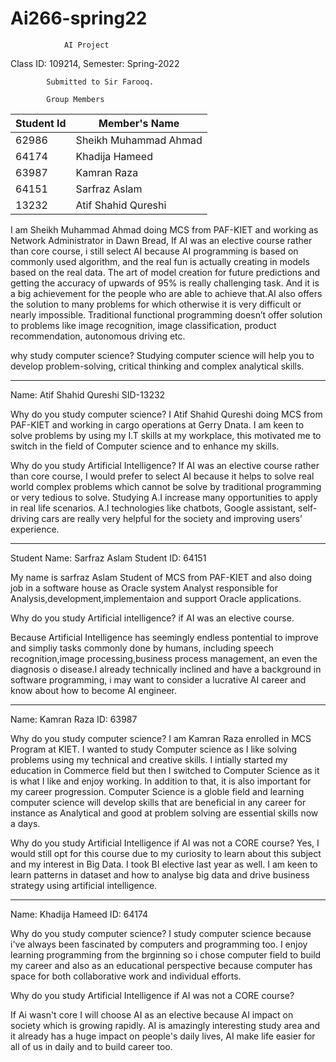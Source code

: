 # Ai266-spring22

                AI Project
                
Class ID: 109214,           Semester: Spring-2022
          
            Submitted to Sir Farooq.

            Group Members
|  Student Id   |     Member's Name      |
| ------------- | ---------------------- |
|     62986     |  Sheikh Muhammad Ahmad |
|     64174     |  Khadija Hameed        |
|     63987     |  Kamran Raza           |
|     64151     |  Sarfraz Aslam         |
|     13232     |  Atif Shahid Qureshi   |


I am Sheikh Muhammad Ahmad doing MCS from PAF-KIET and working as Network Administrator in Dawn Bread, If AI was an elective course rather than core course, i still select AI because AI programming is based on commonly used algorithm, 
and the real fun is actually creating in models based on the real data. The art of model creation for future predictions and getting the accuracy of upwards of 95% is really challenging task. 
And it is a big achievement for the people who are able to achieve that.AI also offers the solution to many problems for which otherwise it is very difficult or nearly impossible. 
Traditional functional programming doesn’t offer solution to problems like image recognition, image classification, product recommendation, autonomous driving etc. 


why study computer science?
Studying computer science will help you to develop problem-solving, critical thinking and complex analytical skills.

--------------------------------------------------------------------------------------------------------------------------------------------------------------------------------
Name: Atif Shahid Qureshi
SID-13232 

Why do you study computer science?
I Atif Shahid Qureshi doing MCS from PAF-KIET and working in cargo operations at Gerry Dnata. I am keen to solve problems by using my I.T skills at my workplace, this motivated me to switch in the field of Computer science and to enhance my skills.

Why do you study Artificial Intelligence?
If AI was an elective course rather than core course, I would prefer to select AI because it helps to solve real world complex problems which cannot be solve by traditional programming or very tedious to solve. Studying A.I increase many opportunities to apply in real life scenarios. A.I technologies like chatbots, Google assistant, self-driving cars are really very helpful for the society and improving users’ experience.

--------------------------------------------------------------------------------------------------------------------------------------------------------------------------------
Student Name: Sarfraz Aslam
Student ID: 64151

My name is sarfraz Aslam Student of MCS from PAF-KIET
and also doing job in a software house as Oracle system Analyst
responsible for Analysis,development,implementaion and support Oracle
applications.

Why do you study Artificial intelligence?
if AI was an elective course.

Because Artificial Intelligence has seemingly endless
pontential to improve and simpliy tasks commonly done by humans,
including speech recognition,image processing,business process management,
an even the diagnosis o disease.I already technically inclined 
and have a background in software programming, i may want to consider
a lucrative AI career and know about how to become AI engineer.

-----------------------------------------------------------------------------------------------------------------------------------------------
Name: Kamran Raza
ID: 63987

Why do you study computer science?
I am Kamran Raza enrolled in MCS Program at KIET. I wanted to study Computer science as I like solving problems using my technical and creative skills. I intially started my education in Commerce field but then I switched to Computer Science as it is what I like and enjoy working. In addition to that, it is also important for my career progression. Computer Science is a globle field and learning computer science will develop skills that are beneficial in any career for instance as Analytical and good at problem solving are essential skills now a days. 

Why do you study Artificial Intelligence if AI was not a CORE course?
Yes, I would still opt for this course due to my curiosity to learn about this subject and my interest in Big Data. I took BI elective last year as well. I am keen to learn patterns in dataset and how to analyse big data and drive business strategy using artificial intelligence. 

------------------------------------------------------------------------------------------------------------------------------------------------
Name: Khadija Hameed
ID: 64174

Why do you study computer science?
I study computer science because i've always been fascinated by computers and programming too.
I enjoy learning programming from the brginning so i chose computer field to build my career 
and also as an educational perspective because computer has space for both collaborative work 
and individual efforts.


Why do you study Artificial Intelligence if AI was not a CORE course?

If Ai wasn't core I will choose AI as an elective because AI impact on society which is growing rapidly.
AI is amazingly interesting study area and it already has a huge impact on people's daily lives, 
AI make life easier for all of us in daily and to build career too.
